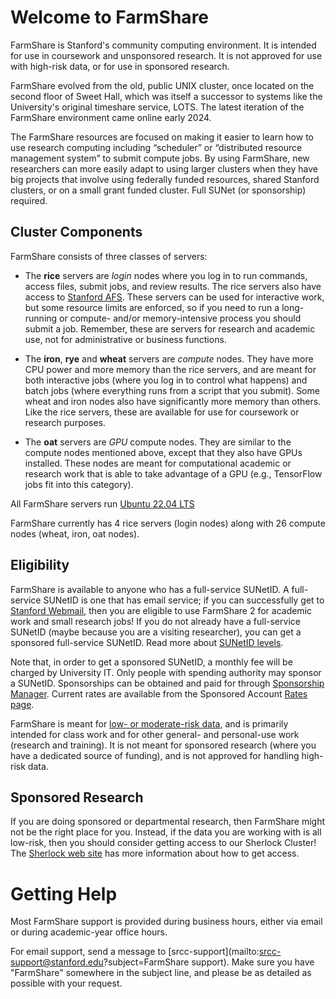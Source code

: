 # Welcome to FarmShare

FarmShare is Stanford's community computing environment. It is intended for use in coursework and unsponsored research. It is not approved for use with high-risk data, or for use in sponsored research.

FarmShare evolved from the old, public UNIX cluster, once located on the second floor of Sweet Hall, which was itself a successor to systems like the University's original timeshare service, LOTS. The latest iteration of the FarmShare environment came online early 2024.

The FarmShare resources are focused on making it easier to learn how to use research computing including “scheduler” or “distributed resource management system” to submit compute jobs. By using FarmShare, new researchers can more easily adapt to using larger clusters when they have big projects that involve using federally funded resources, shared Stanford clusters, or on a small grant funded cluster. Full SUNet (or sponsorship) required.

## Cluster Components

FarmShare consists of three classes of servers:

* The **rice** servers are *login* nodes where you log in to run commands, access files, submit jobs, and review results. The rice servers also have access to [Stanford AFS](https://uit.stanford.edu/service/afs). These servers can be used for interactive work, but some resource limits are enforced, so if you need to run a long-running or compute- and/or memory-intensive process you should submit a job. Remember, these are servers for research and academic use, not for administrative or business functions.  
  
* The **iron**, **rye** and **wheat** servers are *compute* nodes. They have more CPU power and more memory than the rice servers, and are meant for both interactive jobs (where you log in to control what happens) and batch jobs (where everything runs from a script that you submit). Some wheat and iron nodes also have significantly more memory than others. Like the rice servers, these are available for use for coursework or research purposes.
  
* The **oat** servers are *GPU* compute nodes. They are similar to the compute nodes mentioned above, except that they also have GPUs installed. These nodes are meant for computational academic or research work that is able to take advantage of a GPU (e.g., TensorFlow jobs fit into this category). 

All FarmShare servers run [Ubuntu 22.04 LTS](https://wiki.ubuntu.com/JammyJellyfish/ReleaseNotes)

FarmShare currently has 4 rice servers (login nodes) along with 26 compute nodes (wheat, iron, oat nodes).

## Eligibility

FarmShare is available to anyone who has a full-service SUNetID. A full-service SUNetID is one that has email service; if you can successfully get to [Stanford Webmail](https://webmail.stanford.edu/), then you are eligible to use FarmShare 2 for academic work and small research jobs! If you do not already have a full-service SUNetID (maybe because you are a visiting researcher), you can get a sponsored full-service SUNetID. Read more about [SUNetID levels](https://uit.stanford.edu/service/accounts/sunetids).

Note that, in order to get a sponsored SUNetID, a monthly fee will be charged by University IT. Only people with spending authority may sponsor a SUNetID. Sponsorships can be obtained and paid for through [Sponsorship Manager](https://uit.stanford.edu/service/sponsorship/).  Current rates are available from the Sponsored Account [Rates page](https://uit.stanford.edu/rates/sponsorship).

FarmShare is meant for [low- or moderate-risk data](https://uit.stanford.edu/guide/riskclassifications), and is primarily intended for class work and for other general- and personal-use work (research and training). It is not meant for sponsored research (where you have a dedicated source of funding), and is not approved for handling high-risk data.

## Sponsored Research

If you are doing sponsored or departmental research, then FarmShare might not be the right place for you. Instead, if the data you are working with is all low-risk, then you should consider getting access to our Sherlock Cluster! The [Sherlock web site](https://www.sherlock.stanford.edu/docs/getting-started/#how-to-request-an-account) has more information about how to get access.

# Getting Help

Most FarmShare support is provided during business hours, either via email or during academic-year office hours.

For email support, send a message to [srcc-support](mailto:srcc-support@stanford.edu?subject=FarmShare support). Make sure you have "FarmShare" somewhere in the subject line, and please be as detailed as possible with your request.

